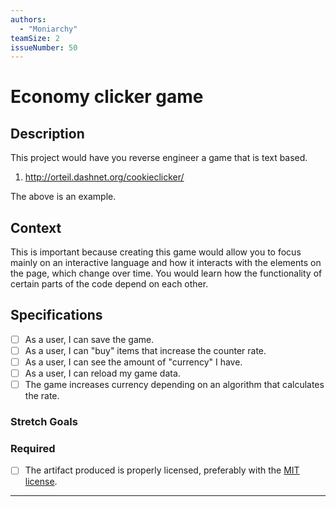 ```yaml
---
authors:
  - "Moniarchy"
teamSize: 2
issueNumber: 50
---
```


# Economy clicker game

## Description

This project would have you reverse engineer a game that is text based. 
1. http://orteil.dashnet.org/cookieclicker/

The above is an example.
## Context

This is important because creating this game would allow you to focus mainly on an interactive language and how it interacts with the elements on the page, which change over time. You would learn how the functionality of certain parts of the code depend on each other. 
## Specifications
- [ ] As a user, I can save the game.
- [ ] As a user, I can "buy" items that increase the counter rate.
- [ ] As a user, I can see the amount of "currency" I have.
- [ ] As a user, I can reload my game data.
- [ ] The game increases currency depending on an algorithm that calculates the rate.
### Stretch Goals
### Required
- [ ] The artifact produced is properly licensed, preferably with the [MIT license](https://opensource.org/licenses/MIT).

---






